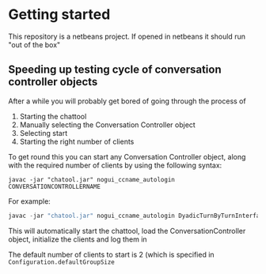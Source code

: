 # Getting started

This repository is a netbeans project. If opened in netbeans it should run "out of the box"



## Speeding up testing cycle of conversation controller objects

After a while you will probably get bored of going through the process of 
1. Starting the chattool
2. Manually selecting the Conversation Controller object
3. Selecting start
4. Starting the right number of clients

To get round this you can start any Conversation Controller object, along with the required number of clients by using the following syntax:

```
javac -jar "chatool.jar" nogui_ccname_autologin CONVERSATIONCONTROLLERNAME
```

For example:

```java
javac -jar "chatool.jar" nogui_ccname_autologin DyadicTurnByTurnInterface
```

This will automatically start the chattool, load the ConversationController object, initialize the clients and log them in

The default number of clients to start is 2 (which is specified in 
```Configuration.defaultGroupSize```
